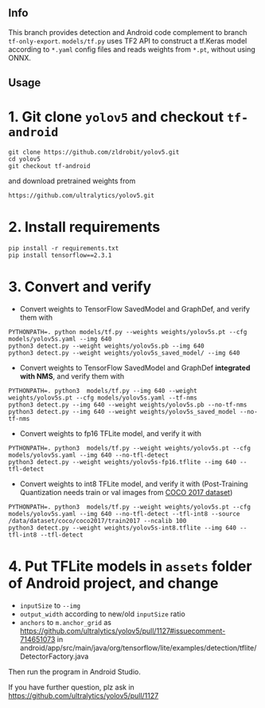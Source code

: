 ## Info
This branch provides detection and Android code complement to branch `tf-only-export`.
`models/tf.py` uses TF2 API to construct a tf.Keras model according to `*.yaml` config files and reads weights from `*.pt`, without using ONNX. 

## Usage
# 1. Git clone `yolov5` and checkout `tf-android`
```
git clone https://github.com/zldrobit/yolov5.git
cd yolov5
git checkout tf-android
```
and download pretrained weights from 
```
https://github.com/ultralytics/yolov5.git
```

# 2. Install requirements
```
pip install -r requirements.txt
pip install tensorflow==2.3.1
```

# 3. Convert and verify
- Convert weights to TensorFlow SavedModel and GraphDef, and verify them with
```
PYTHONPATH=. python models/tf.py --weights weights/yolov5s.pt --cfg models/yolov5s.yaml --img 640
python3 detect.py --weight weights/yolov5s.pb --img 640
python3 detect.py --weight weights/yolov5s_saved_model/ --img 640
```
- Convert weights to TensorFlow SavedModel and GraphDef **integrated with NMS**, and verify them with
```
PYTHONPATH=. python3  models/tf.py --img 640 --weight weights/yolov5s.pt --cfg models/yolov5s.yaml --tf-nms
python3 detect.py --img 640 --weight weights/yolov5s.pb --no-tf-nms
python3 detect.py --img 640 --weight weights/yolov5s_saved_model --no-tf-nms
```
- Convert weights to fp16 TFLite model, and verify it with
```
PYTHONPATH=. python3  models/tf.py --weight weights/yolov5s.pt --cfg models/yolov5s.yaml --img 640 --no-tfl-detect
python3 detect.py --weight weights/yolov5s-fp16.tflite --img 640 --tfl-detect
```
- Convert weights to int8 TFLite model, and verify it with (Post-Training Quantization needs train or val images from [COCO 2017 dataset](https://cocodataset.org/#download))
```
PYTHONPATH=. python3  models/tf.py --weight weights/yolov5s.pt --cfg models/yolov5s.yaml --img 640 --no-tfl-detect --tfl-int8 --source /data/dataset/coco/coco2017/train2017 --ncalib 100
python3 detect.py --weight weights/yolov5s-int8.tflite --img 640 --tfl-int8 --tfl-detect
```

# 4. Put TFLite models in `assets` folder of Android project, and change 
- `inputSize` to `--img`
- `output_width` according to new/old `inputSize` ratio
- `anchors` to `m.anchor_grid` as https://github.com/ultralytics/yolov5/pull/1127#issuecomment-714651073
in android/app/src/main/java/org/tensorflow/lite/examples/detection/tflite/DetectorFactory.java

Then run the program in Android Studio.

If you have further question, plz ask in https://github.com/ultralytics/yolov5/pull/1127
